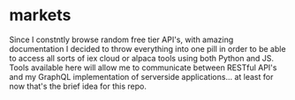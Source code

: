 # markets

Since I constntly browse random free tier API's, with amazing documentation I decided to throw everything into one pill in order to be able to access all sorts of iex cloud or alpaca tools using both Python and JS.
Tools available here will allow me to communicate between RESTful API's and my GraphQL implementation of serverside applications... at least for now that's the brief idea for this repo.
